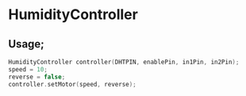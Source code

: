 # HumidityController

## Usage;
```c++
HumidityController controller(DHTPIN, enablePin, in1Pin, in2Pin);
speed = 10;
reverse = false;
controller.setMotor(speed, reverse);
```